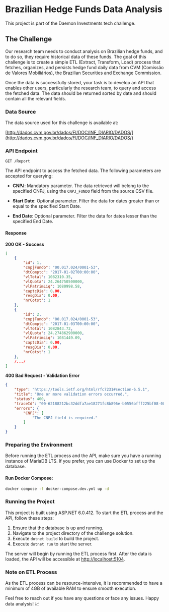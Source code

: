 # Brazilian Hedge Funds Data Analysis

This project is part of the Daemon Investments tech challenge.

## The Challenge

Our research team needs to conduct analysis on Brazilian hedge funds, and to do so, they require historical data of these funds. The goal of this challenge is to create a simple ETL (Extract, Transform, Load) process that fetches, organizes, and persists hedge fund daily data from CVM (Comissão de Valores Mobiliários), the Brazilian Securities and Exchange Commission.

Once the data is successfully stored, your task is to develop an API that enables other users, particularly the research team, to query and access the fetched data. The data should be returned sorted by date and should contain all the relevant fields.

### Data Source

The data source used for this challenge is available at:

[http://dados.cvm.gov.br/dados/FI/DOC/INF_DIARIO/DADOS/](http://dados.cvm.gov.br/dados/FI/DOC/INF_DIARIO/DADOS/)

### API Endpoint

```http
GET /Report
```
The API endpoint to access the fetched data. The following parameters are accepted for querying:

- **CNPJ**: Mandatory parameter. The data retrieved will belong to the specified CNPJ, using the `CNPJ_FUNDO` field from the source CSV file.

- **Start Date**: Optional parameter. Filter the data for dates greater than or equal to the specified Start Date.

- **End Date**: Optional parameter. Filter the data for dates lesser than the specified End Date.

#### Response

**200 OK - Success**

```json
[
	{
		"id": 1,
		"cnpjFundo": "00.017.024/0001-53",
		"dtComptc": "2017-01-02T00:00:00",
		"vlTotal": 1082310.35,
		"vlQuota": 24.264750500000,
		"vlPatrimLiq": 1080998.58,
		"captcDia": 0.00,
		"resgDia": 0.00,
		"nrCotst": 1
	},
	{
		"id": 2,
		"cnpjFundo": "00.017.024/0001-53",
		"dtComptc": "2017-01-03T00:00:00",
		"vlTotal": 1082843.72,
		"vlQuota": 24.274862900000,
		"vlPatrimLiq": 1081449.09,
		"captcDia": 0.00,
		"resgDia": 0.00,
		"nrCotst": 1
	},
	/.../
]
```

**400 Bad Request - Validation Error**

```json
{
	"type": "https://tools.ietf.org/html/rfc7231#section-6.5.1",
	"title": "One or more validation errors occurred.",
	"status": 400,
	"traceId": "00-62188212bc32ddfa7ae18271fc8b896e-b0556bfff225bf08-00",
	"errors": {
		"CNPJ": [
			"The CNPJ field is required."
		]
	}
}

```

### Preparing the Environment

Before running the ETL process and the API, make sure you have a running instance of MariaDB LTS. If you prefer, you can use Docker to set up the database.


#### Run Docker Compose:
```bash
docker compose -f docker-compose.dev.yml up -d
```

### Running the Project

This project is built using ASP.NET 6.0.412. To start the ETL process and the API, follow these steps:

1. Ensure that the database is up and running.
2. Navigate to the project directory of the challenge solution.
3. Execute `dotnet build` to build the project.
4. Execute `dotnet run` to start the server.

The server will begin by running the ETL process first. After the data is loaded, the API will be accessible at [http://localhost:5104](http://localhost:5104).

### Note on ETL Process

As the ETL process can be resource-intensive, it is recommended to have a minimum of 4GB of available RAM to ensure smooth execution.

Feel free to reach out if you have any questions or face any issues. Happy data analysis! :chart_with_upwards_trend:
